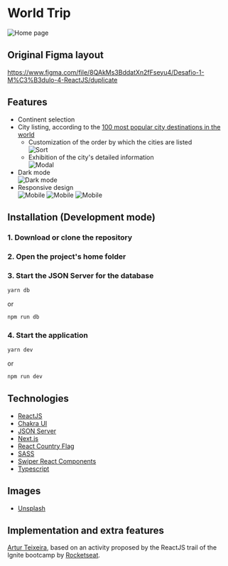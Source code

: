 # World Trip

![Home page](readme-images/desktop-home.png)

## Original Figma layout

https://www.figma.com/file/8QAkMs3BddatXn2fFseyu4/Desafio-1-M%C3%B3dulo-4-ReactJS/duplicate

## Features

- Continent selection
- City listing, according to the [100 most popular city destinations in the world](https://www.visualcapitalist.com/the-100-most-popular-city-destinations/)
  - Customization of the order by which the cities are listed\
    ![Sort](readme-images/desktop-sort.png)
  - Exhibition of the city's detailed information\
    ![Modal](readme-images/desktop-modal.png)
- Dark mode\
  ![Dark mode](readme-images/desktop-home-dark.png)
- Responsive design\
  ![Mobile](readme-images/mobile-home-dark.png)
  ![Mobile](readme-images/mobile-continent-dark-1.png)
  ![Mobile](readme-images/mobile-continent-dark-2.png)

## Installation (Development mode)

### 1. Download or clone the repository

### 2. Open the project's home folder

### 3. Start the JSON Server for the database

```bash
yarn db
```

or

```bash
npm run db
```

### 4. Start the application

```bash
yarn dev
```

or

```bash
npm run dev
```

## Technologies

- [ReactJS](https://reactjs.org/)
- [Chakra UI](https://chakra-ui.com)
- [JSON Server](https://github.com/typicode/json-server)
- [Next.js](https://nextjs.org)
- [React Country Flag](https://github.com/danalloway/react-country-flag)
- [SASS](https://sass-lang.com)
- [Swiper React Components](https://swiperjs.com/react)
- [Typescript](https://www.typescriptlang.org)

## Images

- [Unsplash](https://unsplash.com/)

## Implementation and extra features

[Artur Teixeira](https://github.com/anoura71), based on an activity proposed by the ReactJS trail of the Ignite bootcamp by [Rocketseat](https://rocketseat.com.br/ignite).
